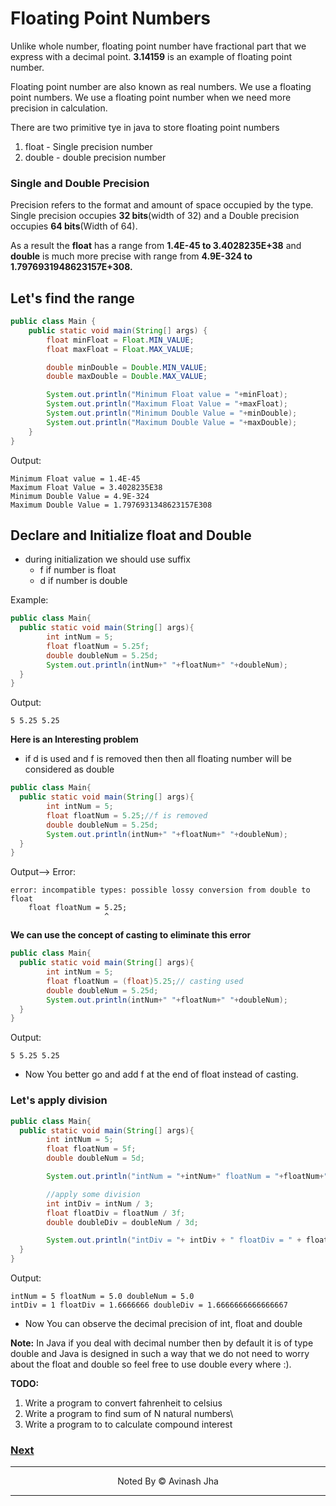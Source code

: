 # Floating Point Numbers

Unlike whole number, floating point number have fractional part that we express with a decimal point. **3.14159** is an example of floating point number.

Floating point number are also known as real numbers. We use a floating point numbers. We use a floating point number when we need more precision in calculation.

There are two primitive tye in java to store floating point numbers

1. float - Single precision number
2. double - double precision number

### Single and Double Precision

Precision refers to the format and amount of space occupied by the type. Single precision occupies **32 bits**(width of 32) and a Double precision occupies **64 bits**(Width of 64).

As a result the **float** has a range from **1.4E-45 to 3.4028235E+38** and **double** is much more precise with range from **4.9E-324 to 1.7976931948623157E+308.**

## Let's find the range

```java
public class Main {
    public static void main(String[] args) {
        float minFloat = Float.MIN_VALUE;
        float maxFloat = Float.MAX_VALUE;

        double minDouble = Double.MIN_VALUE;
        double maxDouble = Double.MAX_VALUE;

        System.out.println("Minimum Float value = "+minFloat);
        System.out.println("Maximum Float Value = "+maxFloat);
        System.out.println("Minimum Double Value = "+minDouble);
        System.out.println("Maximum Double Value = "+maxDouble);
    }
}
```

Output:

```
Minimum Float value = 1.4E-45
Maximum Float Value = 3.4028235E38
Minimum Double Value = 4.9E-324
Maximum Double Value = 1.7976931348623157E308
```

## Declare and Initialize float and Double

- during initialization we should use suffix
  - f if number is float
  - d if number is double

Example:

```java
public class Main{
  public static void main(String[] args){
        int intNum = 5;
        float floatNum = 5.25f;
        double doubleNum = 5.25d;
        System.out.println(intNum+" "+floatNum+" "+doubleNum);
  }
}
```

Output:

```
5 5.25 5.25
```

**Here is an Interesting problem**

- if d is used and f is removed then then all floating number will be considered as double

```java
public class Main{
  public static void main(String[] args){
        int intNum = 5;
        float floatNum = 5.25;//f is removed
        double doubleNum = 5.25d;
        System.out.println(intNum+" "+floatNum+" "+doubleNum);
  }
}
```

Output--> Error:

```
error: incompatible types: possible lossy conversion from double to float
	float floatNum = 5.25;
	                 ^
```

**We can use the concept of casting to eliminate this error**

```java
public class Main{
  public static void main(String[] args){
        int intNum = 5;
        float floatNum = (float)5.25;// casting used
        double doubleNum = 5.25d;
        System.out.println(intNum+" "+floatNum+" "+doubleNum);
  }
}
```

Output:

```
5 5.25 5.25
```

- Now You better go and add f at the end of float instead of casting.

### Let's apply division

```java
public class Main{
  public static void main(String[] args){
        int intNum = 5;
        float floatNum = 5f;
        double doubleNum = 5d;

        System.out.println("intNum = "+intNum+" floatNum = "+floatNum+" doubleNum = "+doubleNum);

        //apply some division
        int intDiv = intNum / 3;
        float floatDiv = floatNum / 3f;
        double doubleDiv = doubleNum / 3d;

        System.out.println("intDiv = "+ intDiv + " floatDiv = " + floatDiv + " doubleDiv = " + doubleDiv);
  }
}
```

Output:

```
intNum = 5 floatNum = 5.0 doubleNum = 5.0
intDiv = 1 floatDiv = 1.6666666 doubleDiv = 1.6666666666666667
```

- Now You can observe the decimal precision of int, float and double

**Note:** In Java if you deal with decimal number then by default it is of type double and Java is designed in such a way that we do not need to worry about the float and double so feel free to use double every where :).

**TODO:**

1. Write a program to convert fahrenheit to celsius
2. Write a program to find sum of N natural numbers\
3. Write a program to to calculate compound interest

### [Next](./charAndBoolean.md)

<hr/>
<p align="center"> Noted By &copy Avinash Jha</p>
<hr/>
